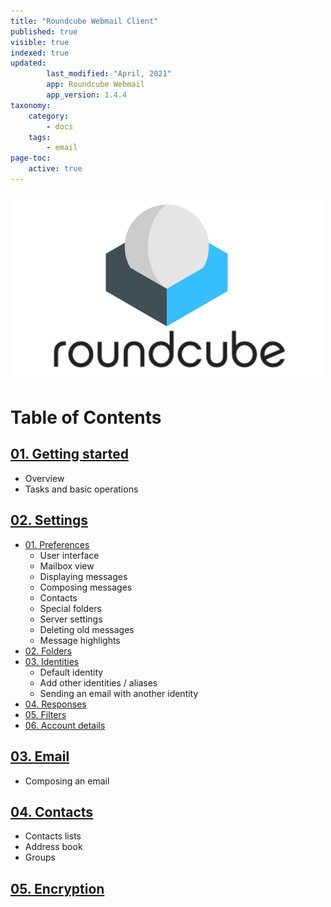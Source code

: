 ```yaml
---
title: "Roundcube Webmail Client"
published: true
visible: true
indexed: true
updated:
        last_modified: "April, 2021"
        app: Roundcube Webmail
        app_version: 1.4.4
taxonomy:
    category:
        - docs
    tags:
        - email
page-toc:
    active: true
---
```


![](rc_logo.png)

# Table of Contents

## [01. Getting started](getting_started)
  - Overview
  - Tasks and basic operations

## [02. Settings](settings)
  - [01. Preferences](settings/preferences)
    - User interface
    - Mailbox view
    - Displaying messages
    - Composing messages
    - Contacts
    - Special folders
    - Server settings
    - Deleting old messages
    - Message highlights
  - [02. Folders](settings/folders)
  - [03. Identities](settings/identities)
    - Default identity
    - Add other identities / aliases
    - Sending an email with another identity
  - [04. Responses](settings/responses)
  - [05. Filters](settings/filters)
  - [06. Account details](settings/account_details)

## [03. Email](email)
  - Composing an email

## [04. Contacts](contacts)
  - Contacts lists
  - Address book
  - Groups

## [05. Encryption](encryption)